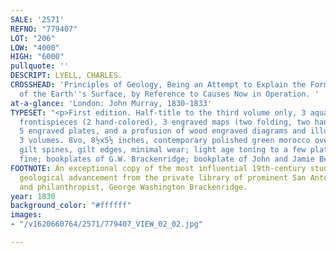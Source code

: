 ```yaml
---
SALE: '2571'
REFNO: "779407"
LOT: "206"
LOW: "4000"
HIGH: "6000"
pullquote: ''
DESCRIPT: LYELL, CHARLES.
CROSSHEAD: 'Principles of Geology, Being an Attempt to Explain the Former Changes
  of the Earth''s Surface, by Reference to Causes Now in Operation. '
at-a-glance: 'London: John Murray, 1830-1833'
TYPESET: "<p>First edition. Half-title to the third volume only, 3 aquatint and engraved
  frontispieces (2 hand-colored), 3 engraved maps (two folding, two hand-colored),
  5 engraved plates, and a profusion of wood engraved diagrams and illustrations throughout.
  3 volumes. 8vo, 8½x5½ inches, contemporary polished green morocco over marbled boards,
  gilt spines, gilt edges, minimal wear; light age toning to a few plates else quite
  fine; bookplates of G.W. Brackenridge; bookplate of John and Jamie Bennett.</p>"
FOOTNOTE: An exceptional copy of the most influential 19th-century study of the earth's
  geological advancement from the private library of prominent San Antonio businessman
  and philanthropist, George Washington Brackenridge.
year: 1830
background_color: "#ffffff"
images:
- "/v1620660764/2571/779407_VIEW_02_02.jpg"

---
```

